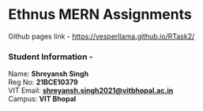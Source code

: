 # Ethnus MERN Assignments

Github pages link -
https://vesperllama.github.io/RTask2/


### Student Information -
Name: **Shreyansh Singh**  
Reg No: **21BCE10379**  
VIT Email: **shreyansh.singh2021@vitbhopal.ac.in**  
Campus: **VIT Bhopal**
